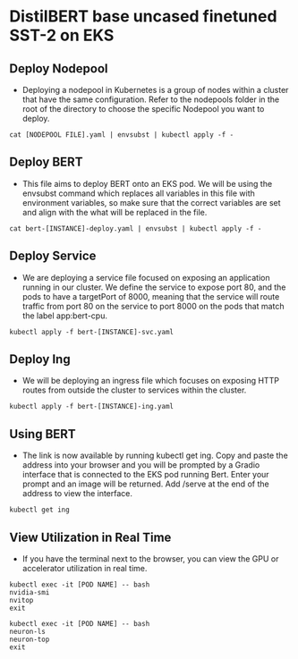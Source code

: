 # DistilBERT base uncased finetuned SST-2 on EKS


## Deploy Nodepool

* Deploying a nodepool in Kubernetes is a group of nodes within a cluster that have the same configuration. Refer to the nodepools folder in the root of the directory to choose the specific Nodepool you want to deploy.
```
cat [NODEPOOL FILE].yaml | envsubst | kubectl apply -f -
```

## Deploy BERT

* This file aims to deploy BERT onto an EKS pod. We will be using the envsubst command which replaces all variables in this file with environment variables, so make sure that the correct variables are set and align with the what will be replaced in the file.
```
cat bert-[INSTANCE]-deploy.yaml | envsubst | kubectl apply -f -
```

## Deploy Service

* We are deploying a service file focused on exposing an application running in our cluster. We define the service to expose port 80, and the pods to have a targetPort of 8000, meaning that the service will route traffic from port 80 on the service to port 8000 on the pods that match the label app:bert-cpu. 
```
kubectl apply -f bert-[INSTANCE]-svc.yaml
```

## Deploy Ing

* We will be deploying an ingress file which focuses on exposing HTTP routes from outside the cluster to services within the cluster. 
```
kubectl apply -f bert-[INSTANCE]-ing.yaml
```

## Using BERT 

* The link is now available by running kubectl get ing. Copy and paste the address into your browser and you will be prompted by a Gradio interface that is connected to the EKS pod running Bert. Enter your prompt and an image will be returned. Add /serve at the end of the address to view the interface.
```
kubectl get ing
```

## View Utilization in Real Time 

* If you have the terminal next to the browser, you can view the GPU or accelerator utilization in real time.
```
kubectl exec -it [POD NAME] -- bash
nvidia-smi 
nvitop
exit
```

```
kubectl exec -it [POD NAME] -- bash
neuron-ls
neuron-top
exit
```